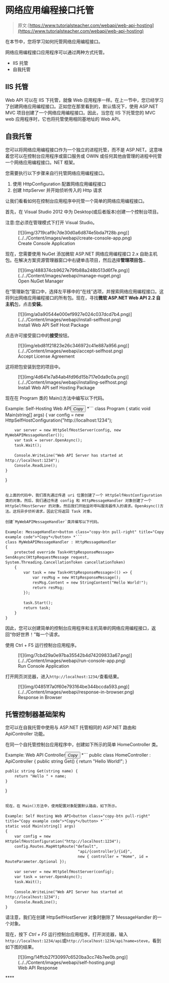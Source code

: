 # 网络应用编程接口托管

> 原文:[https://www.tutorialsteacher.com/webapi/web-api-hosting](https://www.tutorialsteacher.com/webapi/web-api-hosting)

在本节中，您将学习如何托管网络应用编程接口。

网络应用编程接口应用程序可以通过两种方式托管。

*   IIS 托管
*   自我托管

## IIS 托管

Web API 可以在 IIS 下托管，就像 Web 应用程序一样。在上一节中，您已经学习了创建网络应用编程接口。正如您在那里看到的，默认情况下，使用 ASP.NET MVC 项目创建了一个网络应用编程接口。因此，当您在 IIS 下托管您的 MVC web 应用程序时，它也将托管使用相同基地址的 Web API。

## 自我托管

您可以将网络应用编程接口作为一个独立的进程托管，而不是 ASP.NET。这意味着您可以在控制台应用程序或窗口服务或 OWIN 或任何其他由管理的进程中托管一个网络应用编程接口。NET 框架。

您需要执行以下步骤来自行托管网络应用编程接口。

1.  使用 HttpConfiguration 配置网络应用编程接口
2.  创建 httpServer 并开始侦听传入的 Http 请求

让我们看看如何在控制台应用程序中托管一个简单的网络应用编程接口。

首先，在 Visual Studio 2012 中为 Desktop(或后者版本)创建一个控制台项目。

注意:您必须在管理模式下打开 Visual Studio。

<figure>[![](img/3719caf9c7de30d0a6d874e5bda7f28b.png)](../../Content/images/webapi/create-console-app.png)

<figcaption>Create Console Application</figcaption>

</figure>

现在，您需要使用 NuGet 添加微软 ASP.NET 网络应用编程接口 2.x 自助主机包。在解决方案资源管理器窗口中右键单击项目，然后选择**管理项目包..**

<figure>[![](img/488374cb9627e79fb88a248b513d6f7e.png)](../../Content/images/webapi/manage-nuget.png)

<figcaption>Open NuGet Manager</figcaption>

</figure>

在“管理新包”窗口中，选择左平移中的“在线”选项，并搜索网络应用编程接口。这将列出网络应用编程接口的所有包。现在，寻找**微软 ASP.NET Web API 2.2 自主机**包，点击**安装**。

<figure>[![](img/a0a90544e000ef9927e024c037dcd7b4.png)](../../Content/images/webapi/install-selfhost.png)

<figcaption>Install Web API Self Host Package</figcaption>

</figure>

点击许可接受窗口中的**接受**按钮。

<figure>[![](img/ebd81f21823e26c346972c41e887a956.png)](../../Content/images/webapi/accept-selfhost.png)

<figcaption>Accept License Agreement</figcaption>

</figure>

这将把包安装到您的项目中。

<figure>[![](img/4d641e7a84ab4fd96d15b717e0da9c0a.png)](../../Content/images/webapi/installing-selfhost.png)

<figcaption>Install Web API self Hosting Package</figcaption>

</figure>

现在在 Program 类的 Main()方法中编写以下代码。

Example: Self-Hosting Web API<button class="copy-btn pull-right" title="Copy example code">*Copy*</button> *```
class Program
{
    static void Main(string[] args)
    {
        var config = new HttpSelfHostConfiguration("http://localhost:1234");

        var server = new HttpSelfHostServer(config, new MyWebAPIMessageHandler());
        var task = server.OpenAsync();
        task.Wait();

        Console.WriteLine("Web API Server has started at http://localhost:1234");
        Console.ReadLine();
    }
} 
```

在上面的代码中，我们首先通过传递 uri 位置创建了一个 HttpSelfHostConfiguration 类的对象。然后，我们通过传递 config 和 HttpMessageHandler 对象创建了一个 HttpSelfHostServer 的对象。然后我们开始监听呼叫服务器传入的请求。OpenAsync()方法。这将异步侦听请求，因此它将返回 Task 对象。

创建`MyWebAPIMessageHandler`类并编写以下代码。

Example: MessageHandler<button class="copy-btn pull-right" title="Copy example code">*Copy*</button> *```
class MyWebAPIMessageHandler : HttpMessageHandler
{
    protected override Task<HttpResponseMessage> SendAsync(HttpRequestMessage request, System.Threading.CancellationToken cancellationToken)
    {
        var task = new Task<HttpResponseMessage>(() => {
            var resMsg = new HttpResponseMessage();
            resMsg.Content = new StringContent("Hello World!");
            return resMsg;
        });

        task.Start();
        return task;
    }
} 
```

因此，您可以创建简单的控制台应用程序和主机简单的网络应用编程接口，返回“你好世界！”每一个请求。

使用 Ctrl + F5 运行控制台应用程序。

<figure>[![](img/7cbd29a0e97ba35542b4d74209833a67.png)](../../Content/images/webapi/run-console-app.png)

<figcaption>Run Console Application</figcaption>

</figure>

打开网页浏览器，进入`http://localhost:1234/`查看结果。

<figure>[![](img/04851f7a0f60e793164be344bccda593.png)](../../Content/images/webapi/response-in-browser.png)

<figcaption>Response in Browser</figcaption>

</figure>

## 托管控制器基础架构

您可以在自我托管中使用与 ASP.NET 托管相同的 ASP.NET 路由和 ApiController 功能。

在同一个自托管控制台应用程序中，创建如下所示的简单 HomeController 类。

Example: Web API Controller<button class="copy-btn pull-right" title="Copy example code">*Copy*</button> *```
public class HomeController : ApiController
{
    public string Get() {
        return "Hello World!";
    }

    public string Get(string name) {
        return "Hello " + name;
    }
} 
```

现在，在 Main()方法中，使用配置对象配置默认路由，如下所示。

Example: Self Hosting Web API<button class="copy-btn pull-right" title="Copy example code">*Copy*</button> *```
static void Main(string[] args)
{
    var config = new HttpSelfHostConfiguration("http://localhost:1234");
    config.Routes.MapHttpRoute("default",
                                "api/{controller}/{id}",
                                new { controller = "Home", id = RouteParameter.Optional });

    var server = new HttpSelfHostServer(config);            
    var task = server.OpenAsync();
    task.Wait();

    Console.WriteLine("Web API Server has started at http://localhost:1234");
    Console.ReadLine();
} 
```

请注意，我们在创建 HttpSelfHostServer 对象时删除了 MessageHandler 的一个对象。

现在，按下 *Ctrl + F5* 运行控制台应用程序。打开浏览器，输入`http://localhost:1234/api`或`http://localhost:1234/api?name=steve`，看到如下图的结果。

<figure>[![](img/14ffcb27f30997c6520ba3cc74b7ee0b.png)](../../Content/images/webapi/self-hosting.png)

<figcaption>Web API Response</figcaption>

</figure>****